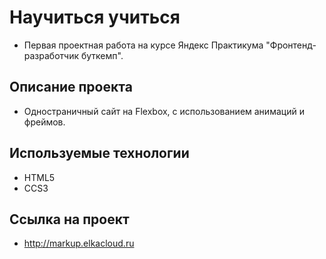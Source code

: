 # Научиться учиться

- Первая проектная работа на курсе Яндекс Практикума "Фронтенд-разработчик буткемп".

## Описание проекта

- Одностраничный сайт на Flexbox, с использованием анимаций и фреймов.

## Используемые технологии

- HTML5
- CCS3

## Ссылка на проект

- http://markup.elkacloud.ru

